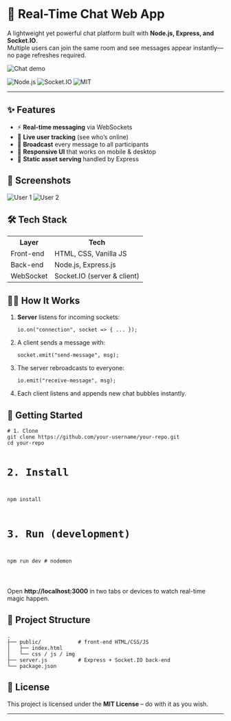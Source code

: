 

<h1>💬 Real-Time Chat Web App</h1>
<p>A lightweight yet powerful chat platform built with <strong>Node.js, Express, and Socket.IO</strong>.<br>
Multiple users can join the same room and see messages appear instantly—no page refreshes required.</p>

<p class="center">
  <img src="https://github.com/user-attachments/assets/961f425f-9563-41eb-a10d-cf204db48339" alt="Chat demo">
</p>

<p class="badges center">
  <img src="https://img.shields.io/badge/Node.js-≥18.x-brightgreen?logo=node.js" alt="Node.js">
  <img src="https://img.shields.io/badge/Socket.IO-v4.x-black?logo=socketdotio" alt="Socket.IO">
  <img src="https://img.shields.io/badge/License-MIT-blue" alt="MIT">
</p>

<hr>

<h2>✨ Features</h2>
<ul>
  <li>⚡ <strong>Real-time messaging</strong> via WebSockets</li>
  <li>👥 <strong>Live user tracking</strong> (see who’s online)</li>
  <li>📢 <strong>Broadcast</strong> every message to all participants</li>
  <li>🎨 <strong>Responsive UI</strong> that works on mobile &amp; desktop</li>
  <li>📁 <strong>Static asset serving</strong> handled by Express</li>
</ul>

<h2>📸 Screenshots</h2>
<div class="screens center">
  <img src="https://github.com/user-attachments/assets/961f425f-9563-41eb-a10d-cf204db48339" alt="User 1">
  <img src="https://github.com/user-attachments/assets/9036a182-68dc-407d-89d9-85edd9847526" alt="User 2">
</div>

<h2>🛠️ Tech Stack</h2>
<table>
  <tr><th>Layer</th><th>Tech</th></tr>
  <tr><td>Front-end</td><td>HTML, CSS, Vanilla JS</td></tr>
  <tr><td>Back-end</td><td>Node.js, Express.js</td></tr>
  <tr><td>WebSocket</td><td>Socket.IO (server &amp; client)</td></tr>
</table>

<h2>🧑‍🔧 How It Works</h2>
<ol>
  <li><strong>Server</strong> listens for incoming sockets:
    <pre><code>io.on("connection", socket =&gt; { ... });</code></pre>
  </li>
  <li>A client sends a message with:
    <pre><code>socket.emit("send-message", msg);</code></pre>
  </li>
  <li>The server rebroadcasts to everyone:
    <pre><code>io.emit("receive-message", msg);</code></pre>
  </li>
  <li>Each client listens and appends new chat bubbles instantly.</li>
</ol>

<h2>🚀 Getting Started</h2>
<pre><code># 1. Clone
git clone https://github.com/your-username/your-repo.git
cd your-repo

# 2. Install
npm install

# 3. Run (development)
npm run dev     # nodemon

</code></pre>
<p>Open <strong>http://localhost:3000</strong> in two tabs or devices to watch real-time magic happen.</p>

<h2>📂 Project Structure</h2>
<pre><code>.
├── public/            # front-end HTML/CSS/JS
│   ├── index.html
│   └── css / js / img
├── server.js          # Express + Socket.IO back-end
└── package.json
</code></pre>

<h2>📝 License</h2>
<p>This project is licensed under the <strong>MIT License</strong> – do with it as you wish.</p>

<hr>

</body>
</html>
